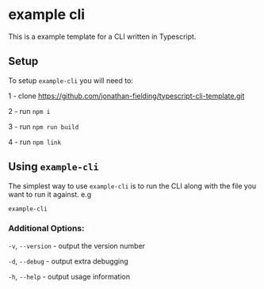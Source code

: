 # example cli

This is a example template for a CLI written in Typescript.

## Setup

To setup `example-cli` you will need to:

1 - clone https://github.com/jonathan-fielding/typescript-cli-template.git

2 - run `npm i`

3 - run `npm run build`

4 - run `npm link`

## Using `example-cli`

The simplest way to use `example-cli` is to run the CLI along with the file you want to run it against. e.g

```example-cli```

### Additional Options:

`-v`, `--version` -  output the version number

`-d`, `--debug` - output extra debugging

`-h`, `--help` - output usage information

